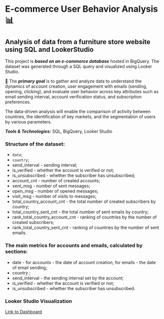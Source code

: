 # E-commerce User Behavior Analysis 📊
## Analysis of data from a furniture store website using SQL and LookerStudio

This project is ***based on an e-commerce database*** hosted in BigQuery. The dataset was generated through a SQL query and visualized using Looker Studio.

📌 The ***primary goal*** is to gather and analyze data to understand the dynamics of account creation, user engagement with emails (sending, opening, clicking), and evaluate user behavior across key attributes such as email sending interval, account verification status, and subscription preferences.

The data-driven analysis will enable the comparison of activity between countries, the identification of key markets, and the segmentation of users by various parameters.

***Tools & Technologies:*** SQL, BigQuery, Looker Studio

### Structure of the dataset:
- `date`;
- `country`;
- send_interval - sending interval;
- is_verified - whether the account is verified or not;
- is_unsubscribed - whether the subscriber has unsubscribed;
- account_cnt - number of created accounts;
- sent_msg - number of sent messages;
- open_msg - number of opened messages;
- visit_msg - number of visits to messages;
- total_country_account_cnt - the total number of created subscribers by country;
- total_country_sent_cnt - the total number of sent emails by country;
- rank_total_country_account_cnt - ranking of countries by the number of created subscribers;
- rank_total_country_sent_cnt - ranking of countries by the number of sent emails.

### The main metrics for accounts and emails, calculated by sections:
- date - for accounts - the date of account creation, for emails - the date of email sending;
- country ;
- send_interval - the sending interval set by the account;
- is_verified - whether the account is verified or not;
- is_unsubscribed - whether the subscriber has unsubscribed.

### Looker Studio Visualization
[Link to Dashboard](https://lookerstudio.google.com/reporting/7e6fcfad-794b-46cd-a3eb-3c4d7b410c41)

